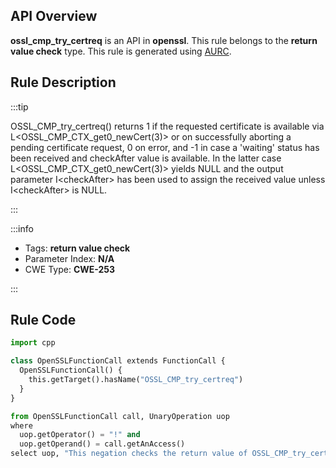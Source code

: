 ---
---


## API Overview
**ossl_cmp_try_certreq** is an API in **openssl**. This rule belongs to the **return value check** type. This rule is generated using [AURC](../../tools/AURC).
## Rule Description

:::tip

OSSL_CMP_try_certreq() returns 1 if the requested certificate is available via L\<OSSL_CMP_CTX_get0_newCert(3)\> or on successfully aborting a pending certificate request, 0 on error, and -1 in case a 'waiting' status has been received and checkAfter value is available. In the latter case L\<OSSL_CMP_CTX_get0_newCert(3)\> yields NULL and the output parameter I\<checkAfter\> has been used to assign the received value unless I\<checkAfter\> is NULL.

:::

:::info

- Tags: **return value check**
- Parameter Index: **N/A**
- CWE Type: **CWE-253**

:::

## Rule Code
```python
import cpp

class OpenSSLFunctionCall extends FunctionCall {
  OpenSSLFunctionCall() {
    this.getTarget().hasName("OSSL_CMP_try_certreq")
  }
}

from OpenSSLFunctionCall call, UnaryOperation uop
where
  uop.getOperator() = "!" and
  uop.getOperand() = call.getAnAccess()
select uop, "This negation checks the return value of OSSL_CMP_try_certreq."
```